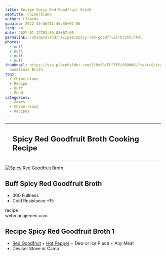 ```yaml
---
title: Recipe Spicy Red Goodfruit Broth
webtitle: Chimeraland
author: L3n4r0x
updated: 2022-10-06T11:46:55+07:00
lang: en
date: 2022-01-12T03:56:03+07:00
permalink: /chimeraland/recipes/spicy-red-goodfruit-broth.html
photos:
  - null
  - null
  - null
  - null
thumbnail: https://via.placeholder.com/550x50/FFFFFF/000000/?text=Spicy Red
  Goodfruit Broth
tags:
  - Chimeraland
  - Recipe
  - Buff
  - Food
categories:
  - Games
  - Chimeraland
  - Recipes
---
```


<section id="bootstrap-wrapper">
  <link
    rel="stylesheet"
    href="https://cdn.statically.io/gh/dimaslanjaka/Web-Manajemen/40ac3225/css/bootstrap-4.5-wrapper.css"
  />
  <div class="row mb-2">
    <div class="col-md-12 mb-2">
      <table class="table" id="post-info">
        <tbody>
          <tr>
            <td></td>
            <td>
              <h1 class="fs-5">Spicy Red Goodfruit Broth Cooking Recipe</h1>
            </td>
          </tr>
        </tbody>
      </table>
    </div>
  </div>
  <div class="card mb-2">
    <div class="row g-0">
      <div class="col-sm-4 position-relative mb-2">
        <img
          src="https://via.placeholder.com/600"
          class="card-img fit-cover w-100 h-100"
          alt="Spicy Red Goodfruit Broth"
          data-fancybox="true"
        />
      </div>
      <div class="col-sm-8 mb-2">
        <div class="card-body">
          <h2 class="card-title fs-5">Buff Spicy Red Goodfruit Broth</h2>
          <div class="card-text">
            <ul>
              <li>300 Fullness</li>
              <li>Cold Resistance +15</li>
            </ul>
          </div>
          <span class="badge rounded-pill bg-dark">recipe</span>
        </div>
        <div class="card-footer text-end text-muted">webmanajemen.com</div>
      </div>
    </div>
  </div>
  <div class="row mb-2">
    <div class="col-12 col-lg-6 recipe-item mb-2">
      <div class="card">
        <div class="card-body">
          <h2 class="card-title fs-5">Recipe Spicy Red Goodfruit Broth 1</h2>
          <div class="card-text">
            <ul>
              <li>
                <a
                  class="text-decoration-none"
                  href="/chimeraland/materials/red-goodfruit.html"
                  >Red Goodfruit</a
                ><span> + </span
                ><a
                  class="text-decoration-none"
                  href="/chimeraland/materials/hot-pepper.html"
                  >Hot Pepper</a
                ><span> + </span>Dew or Ice Piece<span> + </span>Any Meat
              </li>
              <li>Device: Stove or Camp</li>
            </ul>
          </div>
        </div>
      </div>
    </div>
  </div>
</section>